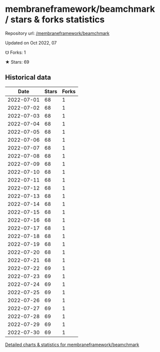 # membraneframework/beamchmark / stars & forks statistics

Repository url: [/membraneframework/beamchmark](https://github.com/membraneframework/beamchmark)

Updated on Oct 2022, 07

☋ Forks: 1

★ Stars: 69

## Historical data
| Date | Stars | Forks |
|------|-------|-------|
| 2022-07-01 | 68 | 1 | 
| 2022-07-02 | 68 | 1 | 
| 2022-07-03 | 68 | 1 | 
| 2022-07-04 | 68 | 1 | 
| 2022-07-05 | 68 | 1 | 
| 2022-07-06 | 68 | 1 | 
| 2022-07-07 | 68 | 1 | 
| 2022-07-08 | 68 | 1 | 
| 2022-07-09 | 68 | 1 | 
| 2022-07-10 | 68 | 1 | 
| 2022-07-11 | 68 | 1 | 
| 2022-07-12 | 68 | 1 | 
| 2022-07-13 | 68 | 1 | 
| 2022-07-14 | 68 | 1 | 
| 2022-07-15 | 68 | 1 | 
| 2022-07-16 | 68 | 1 | 
| 2022-07-17 | 68 | 1 | 
| 2022-07-18 | 68 | 1 | 
| 2022-07-19 | 68 | 1 | 
| 2022-07-20 | 68 | 1 | 
| 2022-07-21 | 68 | 1 | 
| 2022-07-22 | 69 | 1 | 
| 2022-07-23 | 69 | 1 | 
| 2022-07-24 | 69 | 1 | 
| 2022-07-25 | 69 | 1 | 
| 2022-07-26 | 69 | 1 | 
| 2022-07-27 | 69 | 1 | 
| 2022-07-28 | 69 | 1 | 
| 2022-07-29 | 69 | 1 | 
| 2022-07-30 | 69 | 1 | 


[Detailed charts & statistics for membraneframework/beamchmark](https://reviewgithub.com/rep/membraneframework/beamchmark)
